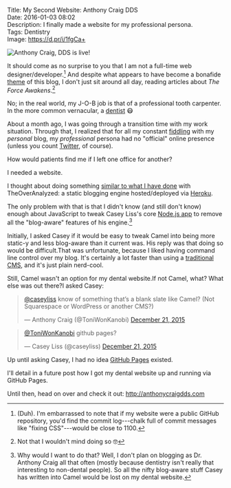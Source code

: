 Title: My Second Website: Anthony Craig DDS  
Date: 2016-01-03 08:02  
Description: I finally made a website for my professional persona.  
Tags: Dentistry  
Image: https://d.pr/i/1fgCa+  

![Anthony Craig, DDS is live!][1]

It should come as no surprise to you that I am not a full-time web designer/developer.[^1] And despite what appears to have become a bonafide [theme][2] of this blog, I don't just sit around all day, reading articles about <i>The Force Awakens</i>.[^2]

No; in the real world, my J-O-B job is that of a professional tooth carpenter. In the more common vernacular, a [dentist][3] 😷

About a month ago, I was going through a transition time with my work situation. Through that, I realized that for all my constant [fiddling][4] with my *personal* blog, my *professional* persona had no "official" online presence (unless you count [Twitter][5], of course).

How would patients find me if I left one office for another?

I needed a website. 

I thought about doing something [similar to what I have done][6] with TheOverAnalyzed: a static blogging engine hosted/deployed via [Heroku][7].

The only problem with that is that I didn't know (and still don't know) enough about JavaScript to tweak Casey Liss's core [Node.js app][8] to remove all the "blog-aware" features of his engine.[^3]

Initially, I asked Casey if it would be easy to tweak Camel into being more static-y and less blog-aware than it current was. His reply was that doing so would be difficult.That was unfortunate, because I liked having command line control over my blog. It's certainly a lot faster than using a [traditional][9] [CMS][10], and it's just plain nerd-cool.

Still, Camel wasn't an option for my dental website.If not Camel, what? What else was out there?I asked Casey:

<blockquote class="twitter-tweet" lang="en"><p lang="en" dir="ltr"><a href="https://twitter.com/caseyliss">@caseyliss</a> know of something that’s a blank slate like Camel? (Not Squarespace or WordPress or another CMS?)</p>&mdash; Anthony Craig (@ToniWonKanobi) <a href="https://twitter.com/ToniWonKanobi/status/678940837317750784">December 21, 2015</a></blockquote>

<blockquote class="twitter-tweet" lang="en"><p lang="en" dir="ltr"><a href="https://twitter.com/ToniWonKanobi">@ToniWonKanobi</a> github pages?</p>&mdash; Casey Liss (@caseyliss) <a href="https://twitter.com/caseyliss/status/678942844170715136">December 21, 2015</a></blockquote>

Up until asking Casey, I had no idea [GitHub Pages][11] existed.

I'll detail in a future post how I got my dental website up and running via GitHub Pages.

Until then, head on over and check it out: <http://anthonycraigdds.com>

[^1]: (Duh). I'm embarrassed to note that if my website were a public GitHub repository, you'd find the commit log---chalk full of commit messages like "fixing CSS"---would be close to 1100.
[^2]: Not that I wouldn't mind doing so 🤓
[^3]: Why would I want to do that? Well, I don't plan on blogging as Dr. Anthony Craig all that often (mostly because dentistry isn't really that interesting to non-dental people). So all the nifty blog-aware stuff Casey has written into Camel would be lost on my dental website.

[1]: https://d.pr/i/1fgCa+ "My professional website is finally done"
[2]: /tags/Star%20Wars "Posts tagged 'Star Wars'"
[3]: https://en.wikipedia.org/wiki/Dentist "Wikipedia: Dentist"
[4]: /tags/Meta "Posts tagged 'Meta'"
[5]: http://twitter.com/anthonycraigdds "Dr. Anthony Craig on Twitter"
[6]: /tags/Camel "Posts tagged 'Camel'"
[7]: http://heroku.com "Heroku"
[8]: https://github.com/cliss/camel "Camel on GitHub"
[9]: https://wordpress.org "WordPress"
[10]: https://en.wikipedia.org/wiki/Content_management_system "Wikipedia: Content Management System"
[11]: https://pages.github.com "GitHub Pages"